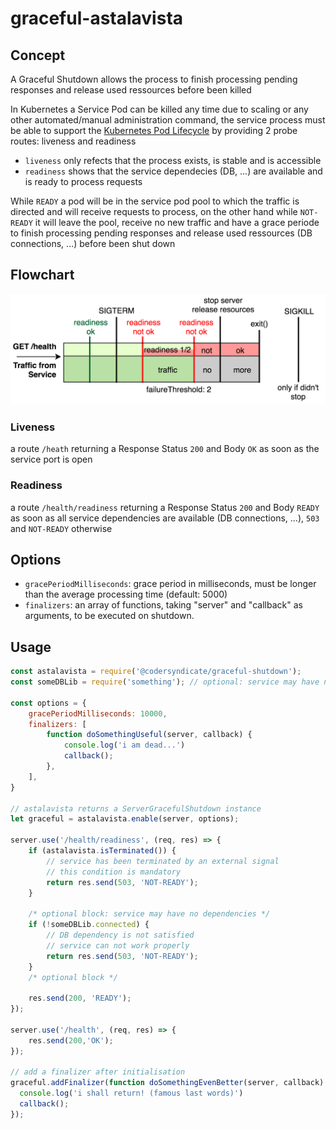 graceful-astalavista
====

## Concept

A Graceful Shutdown allows the process to finish processing pending responses and release used ressources before been killed

In Kubernetes a Service Pod can be killed any time due to scaling or any other automated/manual administration command,
the service process must be able to support the [Kubernetes Pod Lifecycle](https://kubernetes.io/docs/concepts/workloads/pods/pod-lifecycle/) by providing 2 probe routes: liveness and readiness

- `liveness` only refects that the process exists, is stable and is accessible
- `readiness` shows that the service dependecies (DB, ...) are available and is ready to process requests

While `READY` a pod will be in the service pod pool to which the traffic is directed and will receive requests to process,
on the other hand while `NOT-READY` it will leave the pool, receive no new traffic and have a grace periode to finish processing
pending responses and release used ressources (DB connections, ...) before been shut down

## Flowchart

![graceful-shutdown-flowchart](./Kubernetes-graceful-shutdown-flowchart.png)

### Liveness

a route `/heath` returning a Response Status `200` and Body `OK` as soon as the service port is open

### Readiness

a route `/health/readiness` returning a Response Status `200` and Body `READY` as soon as
all service dependencies are available (DB connections, ...), `503` and `NOT-READY` otherwise

## Options

- `gracePeriodMilliseconds`: grace period in milliseconds, must be longer than the average processing time (default: 5000)
- `finalizers`: an array of functions, taking "server" and "callback" as arguments, to be executed on shutdown. 

## Usage

```javascript
const astalavista = require('@codersyndicate/graceful-shutdown');
const someDBLib = require('something'); // optional: service may have no dependencies

const options = {
    gracePeriodMilliseconds: 10000,
    finalizers: [
        function doSomethingUseful(server, callback) {
            console.log('i am dead...')
            callback();
        },
    ],
}

// astalavista returns a ServerGracefulShutdown instance
let graceful = astalavista.enable(server, options);

server.use('/health/readiness', (req, res) => {
    if (astalavista.isTerminated()) {
        // service has been terminated by an external signal
        // this condition is mandatory
        return res.send(503, 'NOT-READY');
    }

    /* optional block: service may have no dependencies */
    if (!someDBLib.connected) {
        // DB dependency is not satisfied
        // service can not work properly
        return res.send(503, 'NOT-READY');
    }
    /* optional block */

    res.send(200, 'READY');
});

server.use('/health', (req, res) => {
    res.send(200,'OK');
});

// add a finalizer after initialisation
graceful.addFinalizer(function doSomethingEvenBetter(server, callback) {
  console.log('i shall return! (famous last words)')
  callback();
});

```
